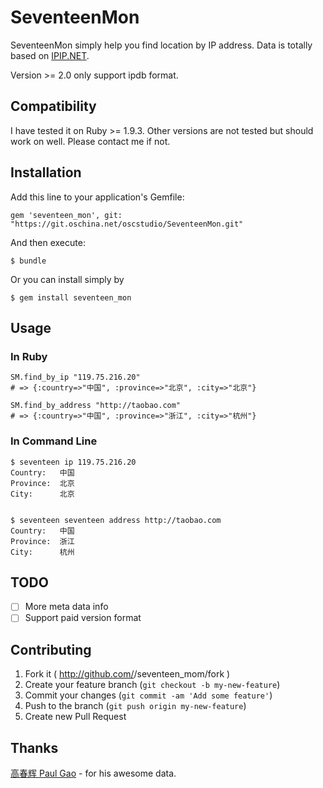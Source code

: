 # SeventeenMon

SeventeenMon simply help you find location by IP address. Data is totally based on [IPIP.NET](https://www.ipip.net/product/client).

Version >= 2.0 only support ipdb format.

## Compatibility

I have tested it on Ruby >= 1.9.3. Other versions are not tested but should work on well. Please contact me if not.

## Installation

Add this line to your application's Gemfile:

    gem 'seventeen_mon', git: "https://git.oschina.net/oscstudio/SeventeenMon.git"

And then execute:

    $ bundle

Or you can install simply by

    $ gem install seventeen_mon

## Usage

### In Ruby
```(ruby)
SM.find_by_ip "119.75.216.20"
# => {:country=>"中国", :province=>"北京", :city=>"北京"}

SM.find_by_address "http://taobao.com"
# => {:country=>"中国", :province=>"浙江", :city=>"杭州"}
```

### In Command Line

```(bash)
$ seventeen ip 119.75.216.20
Country:   中国
Province:  北京
City:      北京


$ seventeen seventeen address http://taobao.com
Country:   中国
Province:  浙江
City:      杭州
```

## TODO

* [ ] More meta data info
* [ ] Support paid version format

## Contributing

1. Fork it ( http://github.com/<my-github-username>/seventeen_mom/fork )
2. Create your feature branch (`git checkout -b my-new-feature`)
3. Commit your changes (`git commit -am 'Add some feature'`)
4. Push to the branch (`git push origin my-new-feature`)
5. Create new Pull Request

## Thanks

[高春辉 Paul Gao](https://www.ipip.net/product/client) - for his awesome data.
